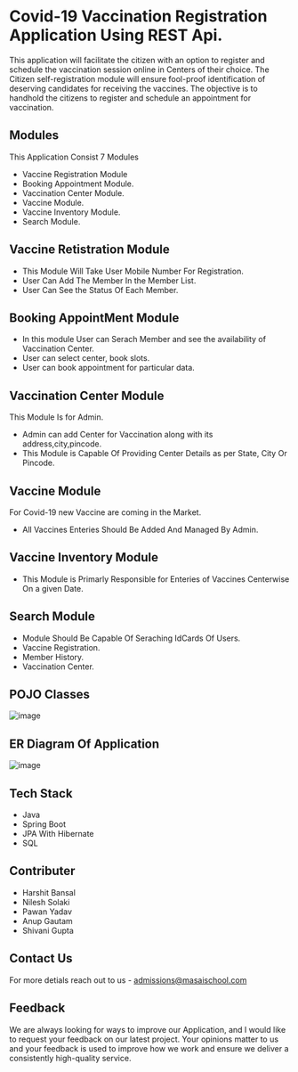 # Covid-19 Vaccination Registration Application Using REST Api.

This application will facilitate the citizen with an option to register and schedule the vaccination session online in Centers of their choice. The Citizen self-registration module will ensure fool-proof identification of deserving candidates for receiving the vaccines.
The objective is to handhold the citizens to register and schedule an appointment for vaccination.

## Modules

This Application Consist 7 Modules

- Vaccine Registration Module
- Booking Appointment Module.
- Vaccination Center Module.
- Vaccine Module.
- Vaccine Inventory Module.
- Search Module.

## Vaccine Retistration Module
- This Module Will Take User Mobile Number For Registration.
- User Can Add The Member In the Member List.
- User Can See the Status Of Each Member.

## Booking AppointMent Module
- In this module User can Serach Member and see the availability of Vaccination Center.
- User can select center, book slots. 
- User can book appointment for particular data.

## Vaccination Center Module
This Module Is for Admin.

- Admin can add Center for Vaccination along with its address,city,pincode.
- This Module is Capable Of Providing Center Details as per State, City Or Pincode.

## Vaccine Module
For Covid-19 new Vaccine are coming in the Market.
- All Vaccines Enteries Should Be Added And Managed By Admin.

## Vaccine Inventory Module

- This Module is Primarly Responsible for Enteries of Vaccines Centerwise On a given Date.

## Search Module

- Module Should Be Capable Of Seraching IdCards Of Users.
- Vaccine Registration.
- Member History.
- Vaccination Center.

## POJO Classes
![image](https://user-images.githubusercontent.com/101393035/201486809-587dda23-03cd-4ebb-9232-c4f83b4d66fd.png)

## ER Diagram Of Application
![image](https://user-images.githubusercontent.com/101393035/201487101-05137398-5979-4716-ab79-6c3909350f92.png)

## Tech Stack
- Java
- Spring Boot
- JPA With Hibernate
- SQL

## Contributer
- Harshit Bansal
- Nilesh Solaki
- Pawan Yadav
- Anup Gautam
- Shivani Gupta

## Contact Us
For more detials reach out to us - admissions@masaischool.com

## Feedback
We are always looking for ways to improve our Application, and I would like to request your feedback on our latest project. Your opinions matter to us and your feedback is used to improve how we work and ensure we deliver a consistently high-quality service.





